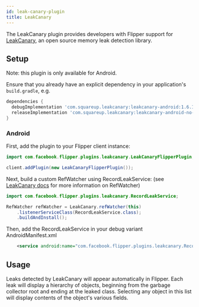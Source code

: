 ```yaml
---
id: leak-canary-plugin
title: LeakCanary
---
```


The LeakCanary plugin provides developers with Flipper support for [LeakCanary](https://github.com/square/leakcanary), an open source memory leak detection library.

## Setup

Note: this plugin is only available for Android.

Ensure that you already have an explicit dependency in your application's
`build.gradle`, e.g.

```groovy
dependencies {
  debugImplementation 'com.squareup.leakcanary:leakcanary-android:1.6.1'
  releaseImplementation 'com.squareup.leakcanary:leakcanary-android-no-op:1.6.1'
}
```

### Android

First, add the plugin to your Flipper client instance:
```java
import com.facebook.flipper.plugins.leakcanary.LeakCanaryFlipperPlugin;

client.addPlugin(new LeakCanaryFlipperPlugin());
```

Next, build a custom RefWatcher using RecordLeakService: (see [LeakCanary docs](https://github.com/square/leakcanary/wiki/Customizing-LeakCanary#uploading-to-a-server) for more information on RefWatcher)
```java
import com.facebook.flipper.plugins.leakcanary.RecordLeakService;

RefWatcher refWatcher = LeakCanary.refWatcher(this)
    .listenerServiceClass(RecordLeakService.class);
    .buildAndInstall();
```


Then, add the RecordLeakService in your debug variant AndroidManifest.xml

```xml
    <service android:name="com.facebook.flipper.plugins.leakcanary.RecordLeakService" />
```

## Usage

Leaks detected by LeakCanary will appear automatically in Flipper. Each leak will display a hierarchy of objects, beginning from the garbage collector root and ending at the leaked class.
Selecting any object in this list will display contents of the object's various fields.
